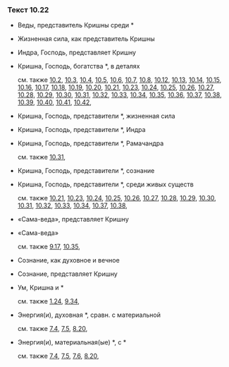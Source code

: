 ### Текст 10.22
	
- Веды, представитель Кришны среди \*

	
- Жизненная сила, как представитель Кришны

	
- Индра, Господь, представляет Кришну

	
- Кришна, Господь, богатства \*, в деталях

	см. также  [10.2](../10/1002.md),  [10.3](../10/1003.md),  [10.4](../10/1004.md),  [10.5](../10/1005.md),  [10.6](../10/1006.md),  [10.7](../10/1007.md),  [10.8](../10/1008.md),  [10.12](../10/1012.md),  [10.13](../10/1013.md),  [10.14](../10/1014.md),  [10.15](../10/1015.md),  [10.16](../10/1016.md),  [10.17](../10/1017.md),  [10.18](../10/1018.md),  [10.19](../10/1019.md),  [10.20](../10/1020.md),  [10.21](../10/1021.md),  [10.23](../10/1023.md),  [10.24](../10/1024.md),  [10.25](../10/1025.md),  [10.26](../10/1026.md),  [10.27](../10/1027.md),  [10.28](../10/1028.md),  [10.29](../10/1029.md),  [10.30](../10/1030.md),  [10.31](../10/1031.md),  [10.32](../10/1032.md),  [10.33](../10/1033.md),  [10.34](../10/1034.md),  [10.35](../10/1035.md),  [10.36](../10/1036.md),  [10.37](../10/1037.md),  [10.38](../10/1038.md),  [10.39](../10/1039.md),  [10.40](../10/1040.md),  [10.41](../10/1041.md),  [10.42](../10/1042.md), 
	
- Кришна, Господь, представители \*, жизненная сила

	
- Кришна, Господь, представители \*, Индра

	
- Кришна, Господь, представители \*, Рамачандра

	см. также  [10.31](../10/1031.md), 
	
- Кришна, Господь, представители \*, сознание

	
- Кришна, Господь, представители \*, среди живых существ

	см. также  [10.21](../10/1021.md),  [10.23](../10/1023.md),  [10.24](../10/1024.md),  [10.25](../10/1025.md),  [10.26](../10/1026.md),  [10.27](../10/1027.md),  [10.28](../10/1028.md),  [10.29](../10/1029.md),  [10.30](../10/1030.md),  [10.31](../10/1031.md),  [10.32](../10/1032.md),  [10.33](../10/1033.md),  [10.34](../10/1034.md),  [10.37](../10/1037.md),  [10.38](../10/1038.md), 
	
- «Сама-веда», представляет Кришну

	
- «Сама-веда»

	см. также  [9.17](../09/0917.md),  [10.35](../10/1035.md), 
	
- Сознание, как духовное и вечное

	
- Сознание, представляет Кришну

	
- Ум, Кришна и \*

	см. также  [1.24](../01/0124.md),  [9.34](../09/0934.md), 
	
- Энергия(и), духовная \*, сравн. с материальной

	см. также  [7.4](../07/0704.md),  [7.5](../07/0705.md),  [8.20](../08/0820.md), 
	
- Энергия(и), материальная(ые) \*, с \*

	см. также  [7.4](../07/0704.md),  [7.5](../07/0705.md),  [7.6](../07/0706.md),  [8.20](../08/0820.md), 
